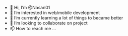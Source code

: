 - 👋 Hi, I’m @Nasan01
- 👀 I’m interested in web/mobile development
- 🌱 I’m currently learning a lot of things to became better
- 💞️ I’m looking to collaborate on project
- 📫 How to reach me ...

<!---
Nasan01/Nasan01 is a ✨ special ✨ repository because its `README.md` (this file) appears on your GitHub profile.
You can click the Preview link to take a look at your changes.
--->
